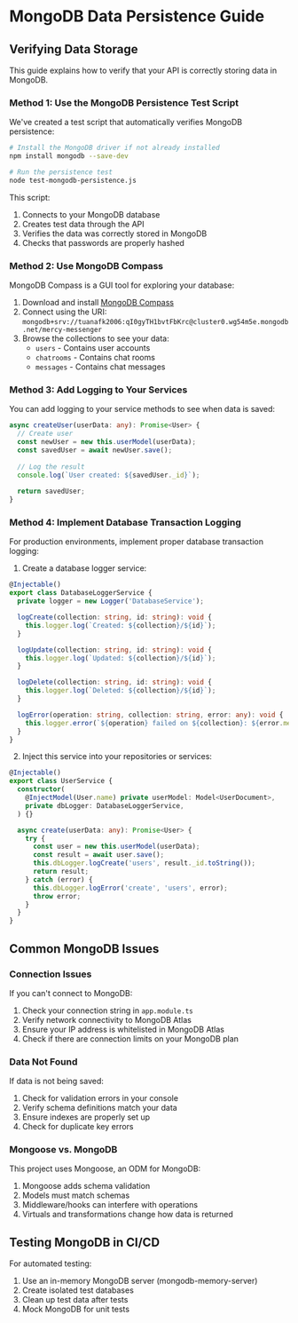 # MongoDB Data Persistence Guide

## Verifying Data Storage

This guide explains how to verify that your API is correctly storing data in MongoDB.

### Method 1: Use the MongoDB Persistence Test Script

We've created a test script that automatically verifies MongoDB persistence:

```bash
# Install the MongoDB driver if not already installed
npm install mongodb --save-dev

# Run the persistence test
node test-mongodb-persistence.js
```

This script:
1. Connects to your MongoDB database
2. Creates test data through the API
3. Verifies the data was correctly stored in MongoDB
4. Checks that passwords are properly hashed

### Method 2: Use MongoDB Compass

MongoDB Compass is a GUI tool for exploring your database:

1. Download and install [MongoDB Compass](https://www.mongodb.com/products/compass) 
2. Connect using the URI: `mongodb+srv://tuanafk2006:qI0gyTH1bvtFbKrc@cluster0.wg54m5e.mongodb.net/mercy-messenger`
3. Browse the collections to see your data:
   - `users` - Contains user accounts
   - `chatrooms` - Contains chat rooms
   - `messages` - Contains chat messages

### Method 3: Add Logging to Your Services

You can add logging to your service methods to see when data is saved:

```typescript
async createUser(userData: any): Promise<User> {
  // Create user
  const newUser = new this.userModel(userData);
  const savedUser = await newUser.save();
  
  // Log the result
  console.log(`User created: ${savedUser._id}`);
  
  return savedUser;
}
```

### Method 4: Implement Database Transaction Logging

For production environments, implement proper database transaction logging:

1. Create a database logger service:

```typescript
@Injectable()
export class DatabaseLoggerService {
  private logger = new Logger('DatabaseService');

  logCreate(collection: string, id: string): void {
    this.logger.log(`Created: ${collection}/${id}`);
  }

  logUpdate(collection: string, id: string): void {
    this.logger.log(`Updated: ${collection}/${id}`);
  }

  logDelete(collection: string, id: string): void {
    this.logger.log(`Deleted: ${collection}/${id}`);
  }

  logError(operation: string, collection: string, error: any): void {
    this.logger.error(`${operation} failed on ${collection}: ${error.message}`);
  }
}
```

2. Inject this service into your repositories or services:

```typescript
@Injectable()
export class UserService {
  constructor(
    @InjectModel(User.name) private userModel: Model<UserDocument>,
    private dbLogger: DatabaseLoggerService,
  ) {}

  async create(userData: any): Promise<User> {
    try {
      const user = new this.userModel(userData);
      const result = await user.save();
      this.dbLogger.logCreate('users', result._id.toString());
      return result;
    } catch (error) {
      this.dbLogger.logError('create', 'users', error);
      throw error;
    }
  }
}
```

## Common MongoDB Issues

### Connection Issues

If you can't connect to MongoDB:

1. Check your connection string in `app.module.ts`
2. Verify network connectivity to MongoDB Atlas
3. Ensure your IP address is whitelisted in MongoDB Atlas
4. Check if there are connection limits on your MongoDB plan

### Data Not Found

If data is not being saved:

1. Check for validation errors in your console
2. Verify schema definitions match your data
3. Ensure indexes are properly set up
4. Check for duplicate key errors

### Mongoose vs. MongoDB

This project uses Mongoose, an ODM for MongoDB:

1. Mongoose adds schema validation
2. Models must match schemas
3. Middleware/hooks can interfere with operations
4. Virtuals and transformations change how data is returned

## Testing MongoDB in CI/CD

For automated testing:

1. Use an in-memory MongoDB server (mongodb-memory-server)
2. Create isolated test databases
3. Clean up test data after tests
4. Mock MongoDB for unit tests 